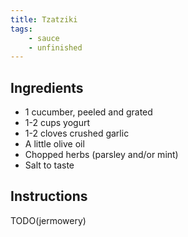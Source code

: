 ```yaml
---
title: Tzatziki
tags:
    - sauce
    - unfinished
---
```


## Ingredients

* 1 cucumber, peeled and grated
* 1-2 cups yogurt
* 1-2 cloves crushed garlic
* A little olive oil
* Chopped herbs (parsley and/or mint)
* Salt to taste

## Instructions

TODO(jermowery)